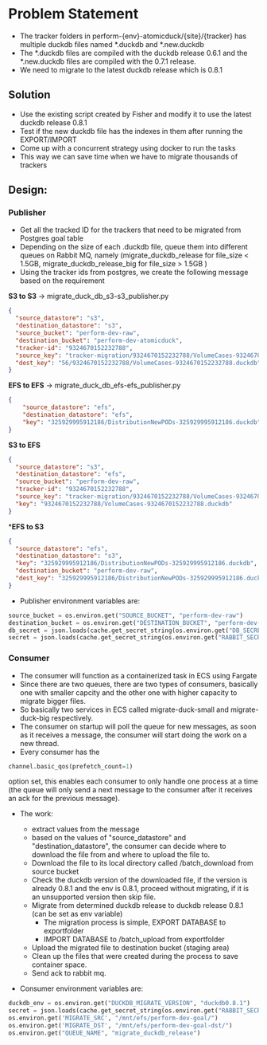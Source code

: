 # Problem Statement

- The tracker folders in perform-{env}-atomicduck/{site}/{tracker} has multiple duckdb files named *.duckdb and *.new.duckdb
- The *.duckdb files are compiled with the duckdb release 0.6.1 and the *.new.duckdb files are compiled with the 0.7.1 release.
- We need to migrate to the latest duckdb release which is 0.8.1

## Solution

- Use the existing script created by Fisher and  modify it to use the latest duckdb release 0.8.1
- Test if the new duckdb file has the indexes in them after running the EXPORT/IMPORT
- Come up with a concurrent strategy using docker to run the tasks
- This way we can save time when we have to migrate thousands of trackers


## Design:

### Publisher
- Get all the tracked ID for the trackers that need to be migrated from Postgres goal table
- Depending on the size of each .duckdb file, queue them into different queues on Rabbit MQ, namely (migrate_duckdb_release for file_size < 1.5GB, migrate_duckdb_release_big for file_size > 1.5GB )
- Using the tracker ids from postgres, we create the following message based on the requirement

**S3 to S3** -> migrate_duck_db_s3-s3_publisher.py
```json
{
  "source_datastore": "s3",
  "destination_datastore": "s3",
  "source_bucket": "perform-dev-raw",
  "destination_bucket": "perform-dev-atomicduck",
  "tracker-id": "9324670152232788",
  "source_key": "tracker-migration/9324670152232788/VolumeCases-9324670152232788.duckdb",
  "dest_key": "56/9324670152232788/VolumeCases-9324670152232788.duckdb"
}
```

**EFS to EFS** -> migrate_duck_db_efs-efs_publisher.py

```json
{
    "source_datastore": "efs",
    "destination_datastore": "efs",
    "key": "325929995912186/DistributionNewPODs-325929995912186.duckdb"
}
```

**S3 to EFS**

```json
{
  "source_datastore": "s3",
  "destination_datastore": "efs",
  "source_bucket": "perform-dev-raw",
  "tracker-id": "9324670152232788",
  "source_key": "tracker-migration/9324670152232788/VolumeCases-9324670152232788.duckdb",
  "key": "9324670152232788/VolumeCases-9324670152232788.duckdb"
}
```

***EFS to S3**

```json
{
  "source_datastore": "efs",
  "destination_datastore": "s3",
  "key": "325929995912186/DistributionNewPODs-325929995912186.duckdb",
  "destination_bucket": "perform-dev-raw",
  "dest_key": "325929995912186/DistributionNewPODs-325929995912186.duckdb"
}
```

- Publisher environment variables are:

```py
source_bucket = os.environ.get("SOURCE_BUCKET", "perform-dev-raw")
destination_bucket = os.environ.get("DESTINATION_BUCKET", "perform-dev-raw")
db_secret = json.loads(cache.get_secret_string(os.environ.get("DB_SECRET", "perform_database_dev")))
secret = json.loads(cache.get_secret_string(os.environ.get("RABBIT_SECRET", "perform_rabbitmq_dev")))
```

### Consumer
- The consumer will function as a containerized task in ECS using Fargate
- Since there are two queues, there are two types of consumers, basically one with smaller capcity and the other one with higher capacity to migrate bigger files.
- So basically two services in ECS called migrate-duck-small and migrate-duck-big respectively.
- The consumer on startup will poll the queue for new messages, as soon as it receives a message, the consumer will start doing the work on a new thread.
- Every consumer has the
```py
channel.basic_qos(prefetch_count=1)
```
option set, this enables each consumer to only handle one process at a time (the queue will only send a next message to the consumer after it receives an ack for the previous message).
- The work:
    - extract values from the message
    - based on the values of "source_datastore" and "destination_datastore", the consumer can decide where to download the file from and where to upload the file to.
    - Download the file to its local directory called /batch_download from source bucket
    - Check the duckdb version of the downloaded file, if the version is already 0.8.1 and the env is 0.8.1, proceed without migrating, if it is an unsupported version then skip file.
    - Migrate from determined duckdb release to duckdb release 0.8.1 (can be set as env variable)
        - The migration process is simple, EXPORT DATABASE to exportfolder
        - IMPORT DATABASE to /batch_upload from exportfolder
    - Upload the migrated file to destination bucket (staging area)
    - Clean up the files that were created during the process to save container space.
    - Send ack to rabbit mq.

- Consumer environment variables are:

```py
duckdb_env = os.environ.get("DUCKDB_MIGRATE_VERSION", "duckdb0.8.1")
secret = json.loads(cache.get_secret_string(os.environ.get("RABBIT_SECRET", "perform_rabbitmq_dev")))
os.environ.get('MIGRATE_SRC', "/mnt/efs/perform-dev-goal/")
os.environ.get('MIGRATE_DST', "/mnt/efs/perform-dev-goal-dst/")
os.environ.get("QUEUE_NAME", "migrate_duckdb_release")
```
